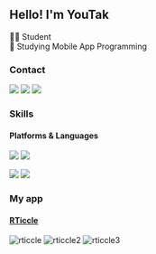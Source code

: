 ## Hello! I'm YouTak
👨‍💻 Student  
📱 Studying Mobile App Programming

### Contact
<p>
  <a href="https://malchafrappuccino.tistory.com/" target="_blank"><img src="https://img.shields.io/badge/Blog-brightgreen?style=flat-square&logo=GitHub%20Sponsors&logoColor=white"/></a>
  <a href="mailto:youtaktak@gmail.com" target="_blank"><img src="https://img.shields.io/badge/youtaktak@gmail.com-EA4335?style=flat-square&logo=Gmail&logoColor=white"/></a>
  <a href="https://instagram.com/y0utak" target="_blank"><img src="https://img.shields.io/badge/Instagram-E4405F?style=flat-square&logo=Instagram&logoColor=white"/></a>
</p>

### Skills
#### Platforms & Languages
<p>
  <img src="https://img.shields.io/badge/iOS-000000?style=flat-square&logo=iOS&logoColor=white"/>
  <img src="https://img.shields.io/badge/ReactNative-61DAFB?style=flat-square&logo=React&logoColor=black"/>
</p>
<p>
  <img src="https://img.shields.io/badge/Swift-F05138?style=flat-square&logo=Swift&logoColor=white"/>
  <img src="https://img.shields.io/badge/JavaScript-F7DF1E?style=flat-square&logo=JavaScript&logoColor=black"/>
</p>
  
  
### My app
#### [RTiccle](https://play.google.com/store/apps/details?id=com.rticcle)
![rticcle](https://user-images.githubusercontent.com/71776532/159005444-18aaa7b9-f41f-46ad-84a8-bb0261c9cd58.png) ![rticcle2](https://user-images.githubusercontent.com/71776532/159005542-44147bc0-5357-46ee-a98d-9234968ac7ee.png) ![rticcle3](https://user-images.githubusercontent.com/71776532/159005562-e5ed7d4e-4e54-4839-93a1-445614e400a4.png)





